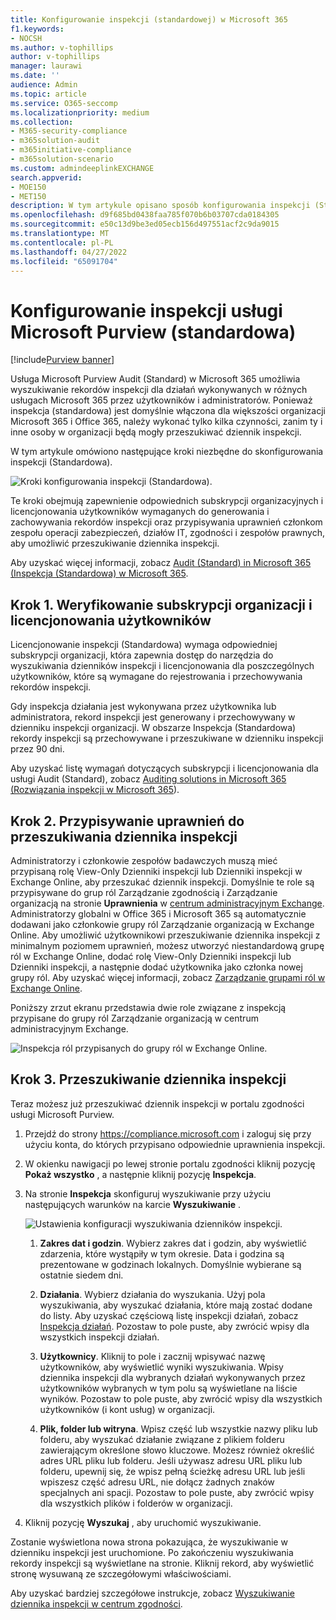 ```yaml
---
title: Konfigurowanie inspekcji (standardowej) w Microsoft 365
f1.keywords:
- NOCSH
ms.author: v-tophillips
author: v-tophillips
manager: laurawi
ms.date: ''
audience: Admin
ms.topic: article
ms.service: O365-seccomp
ms.localizationpriority: medium
ms.collection:
- M365-security-compliance
- m365solution-audit
- m365initiative-compliance
- m365solution-scenario
ms.custom: admindeeplinkEXCHANGE
search.appverid:
- MOE150
- MET150
description: W tym artykule opisano sposób konfigurowania inspekcji (Standardowa), aby można było rozpocząć wyszukiwanie działań inspekcji wykonywanych przez użytkowników i administratorów w organizacji.
ms.openlocfilehash: d9f685bd0438faa785f070b6b03707cda0184305
ms.sourcegitcommit: e50c13d9be3ed05ecb156d497551acf2c9da9015
ms.translationtype: MT
ms.contentlocale: pl-PL
ms.lasthandoff: 04/27/2022
ms.locfileid: "65091704"
---
```

# <a name="set-up-microsoft-purview-audit-standard"></a>Konfigurowanie inspekcji usługi Microsoft Purview (standardowa)

[!include[Purview banner](../includes/purview-rebrand-banner.md)]

Usługa Microsoft Purview Audit (Standard) w Microsoft 365 umożliwia wyszukiwanie rekordów inspekcji dla działań wykonywanych w różnych usługach Microsoft 365 przez użytkowników i administratorów. Ponieważ inspekcja (standardowa) jest domyślnie włączona dla większości organizacji Microsoft 365 i Office 365, należy wykonać tylko kilka czynności, zanim ty i inne osoby w organizacji będą mogły przeszukiwać dziennik inspekcji.

W tym artykule omówiono następujące kroki niezbędne do skonfigurowania inspekcji (Standardowa).

![Kroki konfigurowania inspekcji (Standardowa).](../media/BasicAuditingWorkflow.png)

Te kroki obejmują zapewnienie odpowiednich subskrypcji organizacyjnych i licencjonowania użytkowników wymaganych do generowania i zachowywania rekordów inspekcji oraz przypisywania uprawnień członkom zespołu operacji zabezpieczeń, działów IT, zgodności i zespołów prawnych, aby umożliwić przeszukiwanie dziennika inspekcji.

Aby uzyskać więcej informacji, zobacz [Audit (Standard) in Microsoft 365 (Inspekcja (Standardowa) w Microsoft 365](auditing-solutions-overview.md#audit-standard).

## <a name="step-1-verify-organization-subscription-and-user-licensing"></a>Krok 1. Weryfikowanie subskrypcji organizacji i licencjonowania użytkowników

Licencjonowanie inspekcji (Standardowa) wymaga odpowiedniej subskrypcji organizacji, która zapewnia dostęp do narzędzia do wyszukiwania dzienników inspekcji i licencjonowania dla poszczególnych użytkowników, które są wymagane do rejestrowania i przechowywania rekordów inspekcji.

Gdy inspekcja działania jest wykonywana przez użytkownika lub administratora, rekord inspekcji jest generowany i przechowywany w dzienniku inspekcji organizacji. W obszarze Inspekcja (Standardowa) rekordy inspekcji są przechowywane i przeszukiwane w dzienniku inspekcji przez 90 dni.

Aby uzyskać listę wymagań dotyczących subskrypcji i licencjonowania dla usługi Audit (Standard), zobacz [Auditing solutions in Microsoft 365 (Rozwiązania inspekcji w Microsoft 365](auditing-solutions-overview.md#licensing-requirements)).

## <a name="step-2-assign-permissions-to-search-the-audit-log"></a>Krok 2. Przypisywanie uprawnień do przeszukiwania dziennika inspekcji

Administratorzy i członkowie zespołów badawczych muszą mieć przypisaną rolę View-Only Dzienniki inspekcji lub Dzienniki inspekcji w Exchange Online, aby przeszukać dziennik inspekcji. Domyślnie te role są przypisywane do grup ról Zarządzanie zgodnością i Zarządzanie organizacją na stronie **Uprawnienia** w <a href="https://go.microsoft.com/fwlink/p/?linkid=2059104" target="_blank">centrum administracyjnym Exchange</a>. Administratorzy globalni w Office 365 i Microsoft 365 są automatycznie dodawani jako członkowie grupy ról Zarządzanie organizacją w Exchange Online. Aby umożliwić użytkownikowi przeszukiwanie dziennika inspekcji z minimalnym poziomem uprawnień, możesz utworzyć niestandardową grupę ról w Exchange Online, dodać rolę View-Only Dzienniki inspekcji lub Dzienniki inspekcji, a następnie dodać użytkownika jako członka nowej grupy ról. Aby uzyskać więcej informacji, zobacz [Zarządzanie grupami ról w Exchange Online](/Exchange/permissions-exo/role-groups).

Poniższy zrzut ekranu przedstawia dwie role związane z inspekcją przypisane do grupy ról Zarządzanie organizacją w centrum administracyjnym Exchange.

![Inspekcja ról przypisanych do grupy ról w Exchange Online.](../media/EACAuditRoles.png)

## <a name="step-3-search-the-audit-log"></a>Krok 3. Przeszukiwanie dziennika inspekcji

Teraz możesz już przeszukiwać dziennik inspekcji w portalu zgodności usługi Microsoft Purview.

1. Przejdź do strony <https://compliance.microsoft.com> i zaloguj się przy użyciu konta, do których przypisano odpowiednie uprawnienia inspekcji.

2. W okienku nawigacji po lewej stronie portalu zgodności kliknij pozycję **Pokaż wszystko** , a następnie kliknij pozycję **Inspekcja**.

3. Na stronie **Inspekcja** skonfiguruj wyszukiwanie przy użyciu następujących warunków na karcie **Wyszukiwanie** . 

   ![Ustawienia konfiguracji wyszukiwania dzienników inspekcji.](../media/AuditLogSearchToolMCCCallouts.png)

   1. **Zakres dat i godzin**. Wybierz zakres dat i godzin, aby wyświetlić zdarzenia, które wystąpiły w tym okresie. Data i godzina są prezentowane w godzinach lokalnych. Domyślnie wybierane są ostatnie siedem dni.
  
   2. **Działania**. Wybierz działania do wyszukania. Użyj pola wyszukiwania, aby wyszukać działania, które mają zostać dodane do listy. Aby uzyskać częściową listę inspekcji działań, zobacz [Inspekcja działań](search-the-audit-log-in-security-and-compliance.md#audited-activities). Pozostaw to pole puste, aby zwrócić wpisy dla wszystkich inspekcji działań.
  
   3. **Użytkownicy**.  Kliknij to pole i zacznij wpisywać nazwę użytkowników, aby wyświetlić wyniki wyszukiwania. Wpisy dziennika inspekcji dla wybranych działań wykonywanych przez użytkowników wybranych w tym polu są wyświetlane na liście wyników. Pozostaw to pole puste, aby zwrócić wpisy dla wszystkich użytkowników (i kont usług) w organizacji.
  
   4. **Plik, folder lub witryna**. Wpisz część lub wszystkie nazwy pliku lub folderu, aby wyszukać działanie związane z plikiem folderu zawierającym określone słowo kluczowe. Możesz również określić adres URL pliku lub folderu. Jeśli używasz adresu URL pliku lub folderu, upewnij się, że wpisz pełną ścieżkę adresu URL lub jeśli wpiszesz część adresu URL, nie dołącz żadnych znaków specjalnych ani spacji. Pozostaw to pole puste, aby zwrócić wpisy dla wszystkich plików i folderów w organizacji.

4. Kliknij pozycję **Wyszukaj** , aby uruchomić wyszukiwanie.

Zostanie wyświetlona nowa strona pokazująca, że wyszukiwanie w dzienniku inspekcji jest uruchomione. Po zakończeniu wyszukiwania rekordy inspekcji są wyświetlane na stronie. Kliknij rekord, aby wyświetlić stronę wysuwaną ze szczegółowymi właściwościami.

Aby uzyskać bardziej szczegółowe instrukcje, zobacz [Wyszukiwanie dziennika inspekcji w centrum zgodności](search-the-audit-log-in-security-and-compliance.md).
